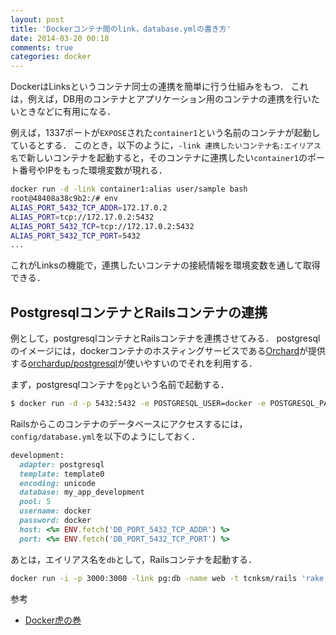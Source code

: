 ```yaml
---
layout: post
title: 'Dockerコンテナ間のlink，database.ymlの書き方'
date: 2014-03-20 00:18
comments: true
categories: docker
---
```


DockerはLinksというコンテナ同士の連携を簡単に行う仕組みをもつ．
これは，例えば，DB用のコンテナとアプリケーション用のコンテナの連携を行いたいときなどに有用になる．

例えば，1337ポートが`EXPOSE`された`container1`という名前のコンテナが起動しているとする．
このとき，以下のように，`-link 連携したいコンテナ名:エイリアス名`で新しいコンテナを起動すると，そのコンテナに連携したい`container1`のポート番号やIPをもった環境変数が現れる．

```bash
docker run -d -link container1:alias user/sample bash
root@48408a38c9b2:/# env
ALIAS_PORT_5432_TCP_ADDR=172.17.0.2
ALIAS_PORT=tcp://172.17.0.2:5432
ALIAS_PORT_5432_TCP=tcp://172.17.0.2:5432
ALIAS_PORT_5432_TCP_PORT=5432
...
```

これがLinksの機能で，連携したいコンテナの接続情報を環境変数を通して取得できる．

## PostgresqlコンテナとRailsコンテナの連携

例として，postgresqlコンテナとRailsコンテナを連携させてみる．
postgresqlのイメージには，dockerコンテナのホスティングサービスである[Orchard](https://orchardup.com/)が提供する[orchardup/postgresql]()が使いやすいのでそれを利用する．

まず，postgresqlコンテナを`pg`という名前で起動する．

```bash
$ docker run -d -p 5432:5432 -e POSTGRESQL_USER=docker -e POSTGRESQL_PASS=docker -name pg orchardup/postgresql
```

Railsからこのコンテナのデータベースにアクセスするには，`config/database.yml`を以下のようにしておく．

```ruby
development:
  adapter: postgresql
  template: template0
  encoding: unicode
  database: my_app_development
  pool: 5
  username: docker
  password: docker
  host: <%= ENV.fetch('DB_PORT_5432_TCP_ADDR') %>
  port: <%= ENV.fetch('DB_PORT_5432_TCP_PORT') %>
```

あとは，エイリアス名を`db`として，Railsコンテナを起動する．

```bash
docker run -i -p 3000:3000 -link pg:db -name web -t tcnksm/rails 'rake db:create && rake db:migrate && rails s'
```

参考

- [Docker虎の巻](https://gist.github.com/tcnksm/7700047)
